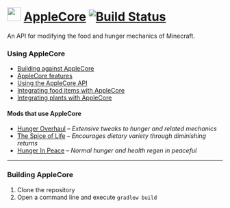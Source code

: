 <img src="https://www.ryanliptak.com/images/applecore.png" width="32" /> [AppleCore](https://minecraft.curseforge.com/projects/applecore) [![Build Status](https://travis-ci.org/squeek502/AppleCore.svg)](https://travis-ci.org/squeek502/AppleCore)
===========

An API for modifying the food and hunger mechanics of Minecraft.

### Using AppleCore
* [Building against AppleCore](https://github.com/squeek502/AppleCore/wiki/Building-against-AppleCore)
* [AppleCore features](https://github.com/squeek502/AppleCore/wiki/AppleCore-features)
* [Using the AppleCore API](https://github.com/squeek502/AppleCore/wiki/Using-the-AppleCore-API)
* [Integrating food items with AppleCore](https://github.com/squeek502/AppleCore/wiki/Integrating-food-items-with-AppleCore)
* [Integrating plants with AppleCore](https://github.com/squeek502/AppleCore/wiki/Integrating-plants-with-AppleCore)

#### Mods that use AppleCore
* [Hunger Overhaul](https://github.com/progwml6/HungerOverhaul) – *Extensive tweaks to hunger and related mechanics*
* [The Spice of Life](https://github.com/squeek502/SpiceOfLife/tree/1.7.10) – *Encourages dietary variety through diminishing returns*
* [Hunger In Peace](https://github.com/squeek502/HungerInPeace) – *Normal hunger and health regen in peaceful*

---

### Building AppleCore
1. Clone the repository
2. Open a command line and execute ```gradlew build```
